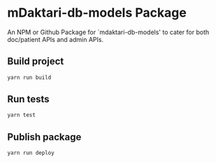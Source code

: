# mDaktari-db-models Package

An NPM or Github Package for `mdaktari-db-models' to cater for both doc/patient APIs and admin APIs.

## Build project

```sh
yarn run build
```

## Run tests

```sh
yarn test
```

## Publish package

```sh
yarn run deploy
```
